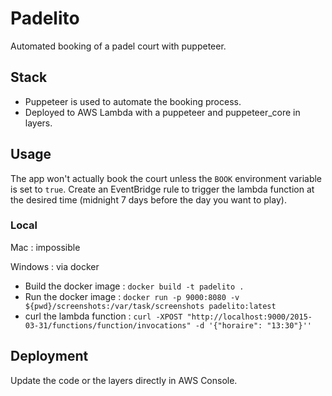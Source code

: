 # Padelito
Automated booking of a padel court with puppeteer.

## Stack
 - Puppeteer is used to automate the booking process.
 - Deployed to AWS Lambda with a puppeteer and puppeteer_core in layers.

## Usage
The app won't actually book the court unless the `BOOK` environment variable is set to `true`.
Create an EventBridge rule to trigger the lambda function at the desired time (midnight 7 days before the day you want to play).

### Local
Mac : impossible

Windows : via docker
* Build the docker image : `docker build -t padelito .`
* Run the docker image : `docker run -p 9000:8080 -v ${pwd}/screenshots:/var/task/screenshots padelito:latest`
* curl the lambda function : `curl -XPOST "http://localhost:9000/2015-03-31/functions/function/invocations" -d '{"horaire": "13:30"}''`

## Deployment
Update the code or the layers directly in AWS Console.

